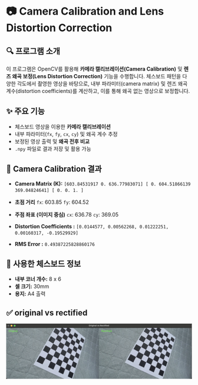 # 📷 Camera Calibration and Lens Distortion Correction

## 🔍 프로그램 소개

이 프로그램은 OpenCV를 활용해 **카메라 캘리브레이션(Camera Calibration)** 및 **렌즈 왜곡 보정(Lens Distortion Correction)** 기능을 수행합니다. 체스보드 패턴을 다양한 각도에서 촬영한 영상을 바탕으로, 내부 파라미터(camera matrix) 및 렌즈 왜곡 계수(distortion coefficients)를 계산하고, 이를 통해 왜곡 없는 영상으로 보정합니다.

## ✨ 주요 기능

-  체스보드 영상을 이용한 **카메라 캘리브레이션**
-  내부 파라미터(`fx`, `fy`, `cx`, `cy`) 및 왜곡 계수 추정
-  보정된 영상 출력 및 **왜곡 전후 비교**
-  `.npy` 파일로 결과 저장 및 활용 가능

## 📐 Camera Calibration 결과

- **Camera Matrix (K):**
  `[603.84531917 0. 636.77983071] [ 0. 604.51866139 369.04824641] [ 0. 0. 1. ]`
  
- **초점 거리**
`fx`: 603.85
`fy`: 604.52

- **주점 좌표 (이미지 중심)**
`cx`: 636.78
`cy`: 369.05

- **Distortion Coefficients :**
  `[0.0144577, 0.00562268, 0.01222251, 0.00160317, -0.19529929]`

- **RMS Error :**  `0.49387225828860176`

## 🧪 사용한 체스보드 정보

- **내부 코너 개수:** 8 x 6  
- **셀 크기:** 30mm  
- **용지:** A4 출력

## ✅ original vs rectified
![Original vs Rectified](data/result_comparison.png)


